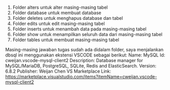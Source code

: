 1. Folder alters untuk alter masing-masing tabel
2. Folder database untuk membuat database
3. Folder deletes untuk menghapus database dan tabel
4. Folder edits untuk edit masing-masing tabel
5. Folder inserts untuk menambah data pada masing-masing tabel
6. Folder show untuk menampilkan seluruh data dari masing-masing tabel
7. Folder tables untuk membuat masing-masing tabel

Masing-masing jawaban tugas sudah ada didalam folder, saya menjalankan dbsql ini menggunakan ekstensi VSCODE sebagai berikut: 
Name: MySQL
Id: cweijan.vscode-mysql-client2
Description: Database manager for MySQL/MariaDB, PostgreSQL, SQLite, Redis and ElasticSearch.
Version: 6.8.2
Publisher: Weijan Chen
VS Marketplace Link: https://marketplace.visualstudio.com/items?itemName=cweijan.vscode-mysql-client2